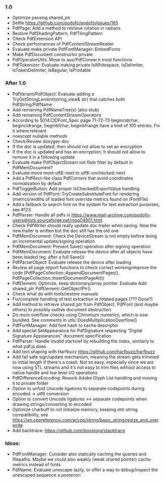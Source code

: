 ### 1.0

- Optimize passing shared_ptr
- Settle https://github.com/podofo/podofo/issues/165
- PdfPage: Add a method to retrieve rotation in radians
- Restore PdfShadingPattern, PdfTilingPattern
- Check PdfExtension API
- Check performances of PdfContentStreamReader
- Evaluate make private PdfFontManager::EmbedFonts
- Make PdfDocument constructor private
- PdfOperatorUtils: Move to aux/PdfConver.h most functions
- PdfTokenizer: Evaluate making private IsWhitespace, IsDelimiter,
  IsTokenDelimiter, IsRegular, IsPrintable


### After 1.0
- PdfVariant/PdfObject: Evaluate adding a TryGetStringLenient(string_view& str)
  that catches both PdfString/PdfName
- Add remaining PdfNameTree(s) (also stub)
- Add remaining PdfContentStreamOperators
- According to 5014.CIDFont_Spec page 71-72-73 begincidchar, begincidrange,
  beginbfchar, beginbfrange have a limit of 100 entries. Fix it where relevant
- noexcept nullable<T> methods
- Check/Review doxygen doc
- If the doc is updated, then should not allow to set an encryption
- If the doc is updated and has an encryption, it should not allow to remove it
  in a following update
- Evaluate make PdfObjectStream not flate filter by default in PdfMemDocument?
- Evaluate move more utf8::next to utf8::unchecked::next
- Add a PdfRect-like class PdfCorners that avoid coordinates normalization
  by default
- PdfToggleButton: Add proper IsChecked/ExportValue handling
- Add version of PdfFont::TryCreateSubstituteFont for rendering
  (metrics/widths of loaded font override metrics found on /FontFile)
- Add a fallback to search font on the system for text extraction purposes,
  see #123
- PdfParser: Handle all pdfs in
  https://www.mail-archive.com/podofo-users@lists.sourceforge.net/msg04801.html
- Check PdfWriter should really update doc trailer when saving.
  Now the new trailer is written but the doc still has the old one
- PdfMemDocument: Check the DeviceStream is not empty before doing an incremental update/signing operation
- PdfMemDocument: Prevent Save() operation after signing operation
- PdfMemDocument: Evaluate release the device after all objects have been loaded (eg. after a full Save())
- PdfParserObject: Evaluate release the device after loading
- Review all page import functions to check correct working/improve the code
  (PdfPageCollection::AppendDocumentPages(), PdfPageCollection::InsertDocumentPageAt())
- PdfElement: Optimize, keep dictionary/array pointer. Evaluate Add shared_ptr PdfElement::GetObjectPtr() 
- Check what do with tools/restore manuals
- Fix/complete handling of text extraction in rotated pages (??? Done?)
- Add method to retrieve shared_ptr from PdfObject, PdfFont (and
  maybe others) to possibly outlive document destruction
- Do more overflow checks using Chromium numerics, which is now
  bundled. See comments in utls::DoesMultiplicationOverflow()
- PdfFontManager: Add font hash to cache descriptor
- Add special SetAppearance for PdfSignature respecting
  "Digital Signature Appearances" document specification
- PdfParser: Handle invalid startxref by rebuilding the index,
  similarly to what pdf.js does
- Add text shaping with Harfbuzz https://github.com/harfbuzz/harfbuzz
- Add fail safe sign/update mechanism, meaning the stream gets trimmed
  to initial length if there's a crash. Not so easy, especially since
  we are now using STL streams and it's not easy to trim files
  without access to native handle and low level I/O operations
- PdfDifferenceEncoding: Rework Adobe Glyph List handling and moving it to private folder
- Option to unfold Unicode ligatures to separate codepoints during encoded -> utf8 conversion
- Option to convert Unicode ligatures <-> separate codepoints when drawing strings/converting to encoded
- Optimize charbuff to not initialize memory, keeping std::string compatibility,
  see https://en.cppreference.com/w/cpp/string/basic_string/resize_and_overwrite
- Add backtrace: https://github.com/boostorg/stacktrace

### Ideas:
- PdfFontManager: Consider also statically caching the queries and filepaths.
  Maybe we could also weakly (weak shared pointer) cache metrics instead of fonts
- PdfName: Evaluate unescape lazily, or offer a way to debug/inspect the unescaped sequence a posteriori

